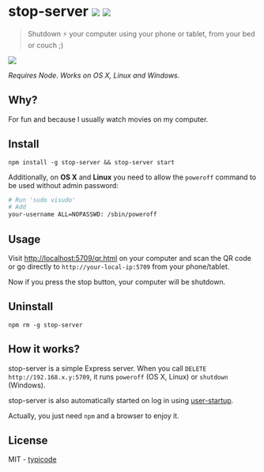 # stop-server [![](https://badge.fury.io/js/stop-server.svg)](https://www.npmjs.com/package/stop-server) [![](https://travis-ci.org/typicode/stop-server.svg?branch=master)](https://travis-ci.org/typicode/stop-server)

> Shutdown :zap: your computer using your phone or tablet, from your bed or couch ;)

![](http://i.imgur.com/lWW1LTE.png)

_Requires Node. Works on OS X, Linux and Windows._

## Why?

For fun and because I usually watch movies on my computer.

## Install

```
npm install -g stop-server && stop-server start
```

Additionally, on __OS X__ and __Linux__ you need to allow the `poweroff` command to be used without admin password:

```bash
# Run 'sudo visudo'
# Add
your-username ALL=NOPASSWD: /sbin/poweroff
```

## Usage

Visit [http://localhost:5709/qr.html](http://localhost:5709/qr.html) on your computer and scan the QR code or go directly to `http://your-local-ip:5709` from your phone/tablet.

Now if you press the stop button, your computer will be shutdown.

## Uninstall

```
npm rm -g stop-server
```

## How it works?

stop-server is a simple Express server. When you call `DELETE http://192.168.x.y:5709`, it runs `poweroff` (OS X, Linux) or `shutdown` (Windows).

stop-server is also automatically started on log in using [user-startup](https://github.com/typicode/user-startup).

Actually, you just need `npm` and a browser to enjoy it.

## License

MIT - [typicode](https://github.com/typicode/stop-server)
